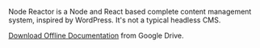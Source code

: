 Node Reactor is a Node and React based complete content management system, inspired by WordPress. It's not a typical headless CMS.
<div><a href="https://drive.google.com/open?id=1iNmoHZdGL-gAMUip8X3aTzTQbM7ZElK2">Download Offline Documentation</a> from Google Drive.</div>